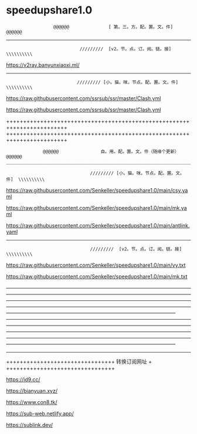 # speedupshare1.0
                      @@@@@@               [ 第。三。方。配。置。文。件]                                         @@@@@@
_________________________________________________________________________________________________________________________________________________________________________________
                                /////////  [v2。节。点。订。阅。链。接]  \\\\\\\\\\


https://v2ray.banyunxiaoxi.ml/

_________________________________________________________________________________________________________________________________________________________________________________
                               ///////// [小。猫。咪。节点。配。置。文。件]  \\\\\\\\\\


https://raw.githubusercontent.com/ssrsub/ssr/master/Clash.yml

https://raw.githubusercontent.com/ssrsub/ssr/master/Clash.yml


++++++++++++++++++++++++++++++++++++++++++++++++++++++++++++++++++++++++
++++++++++++++++++++++++++++++++++++++++++++++++++++++++++++++++++++++++

  
                  @@@@@@                自。用。配。置。文。件（随缘个更新）                                 @@@@@@                      _________________________________________________________________________________________________________________________________________________________________________________

                                    ///////// [小。猫。咪。节点。配。置。文。件]  \\\\\\\\\\


https://raw.githubusercontent.com/Senkeller/speedupshare1.0/main/csy.yaml

https://raw.githubusercontent.com/Senkeller/speedupshare1.0/main/mk.yaml

https://raw.githubusercontent.com/Senkeller/speedupshare1.0/main/antlink.yaml

_________________________________________________________________________________________________________________________________________________________________________________

                                    /////////  [v2。节。点。订。阅。链。接]  \\\\\\\\\\


https://raw.githubusercontent.com/Senkeller/speedupshare1.0/main/vy.txt

https://raw.githubusercontent.com/Senkeller/speedupshare1.0/main/mk.txt

—————————————————————————————————————————————————————————————————————————————————————————————————————————————————————————————————————————————————————————————————————————————————
—————————————————————————————————————————————————————————————————————————————————————————————————————————————————————————————————————————————————————————————————————————————————







_________________________________________________________________________________________________________________________________________________________________________________
++++++++++++++++++++++++++++++++
转换订阅网址                    +
++++++++++++++++++++++++++++++++

https://id9.cc/

https://bianyuan.xyz/

https://www.con8.tk/

https://sub-web.netlify.app/

https://sublink.dev/
